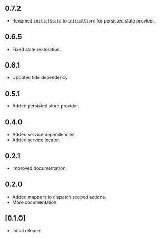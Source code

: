 ## 0.7.2

- Renamed `initialState` to `initialStore` for persisted state provider.

## 0.6.5

- Fixed state restoration.

## 0.6.1

- Updated tide dependency.

## 0.5.1

- Added persisted store provider.

## 0.4.0

- Added service dependencies.
- Added service locator.


## 0.2.1

- Improved documentation.

## 0.2.0

- Added mappers to dispatch scoped actions.
- More documentation.

## [0.1.0] 

* Initial release.
